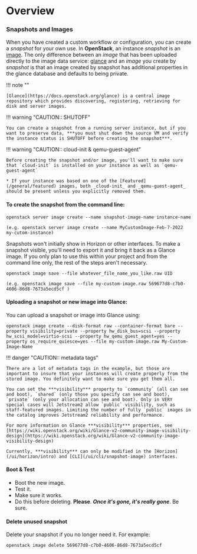 # Overview

### Snapshots and Images

When you have created a custom workflow or configuration, you can create a _snapshot_ for your own use. In **OpenStack**, an instance _snapshot_ is an [image](/general/instancemgt/#Image). The only difference between an _image_ that has been uploaded directly to the image data service: [glance](https://docs.openstack.org/glance) and an _image_ you create by _snapshot_ is that an image created by snapshot has additional properties in the glance database and defaults to being private.

!!! note ""

    [Glance](https://docs.openstack.org/glance) is a central image repository which provides discovering, registering, retrieving for disk and server images.

!!! warning "CAUTION:: SHUTOFF"

    You can create a snapshot from a running server instance, but if you want to preserve data, ***you must shut down the source VM and verify the instance status is SHUTOFF before creating the snapshot***.

!!! warning "CAUTION:: cloud-init & qemu-guest-agent"

    Before creating the snapshot and/or image, you'll want to make sure that `cloud-init` is installed on your instance as well as `qemu-guest-agent`

    * If your instance was based on one of the [Featured](/general/featured) images, both _cloud-init_ and _qemu-guest-agent_ should be present unless you explicitly removed them.

#### To create the snapshot from the command line:

`openstack server image create --name snapshot-image-name instance-name`

    (e.g. openstack server image create --name MyCustomImage-Feb-7-2022 my-cutom-instance)

Snapshots won't initially show in Horizon or other interfaces. To make a snapshot visible, you'll need to export it and bring it back as a Glance image. If you only plan to use this within your project and from the command line only, the rest of the steps aren't necessary.

`openstack image save --file whatever_file_name_you_like.raw UID`

    (e.g. openstack image save --file my-custom-image.raw 569677d8-c7b0-4606-86d8-7673a5ecd5cf )

#### Uploading a snapshot or new image into Glance:

You can upload a snapshot or image into Glance using:

    openstack image create --disk-format raw --container-format bare --property visibility=private --property hw_disk_bus=scsi --property hw_scsi_model=virtio-scsi --property hw_qemu_guest_agent=yes --property os_require_quiesce=yes --file my-custom-image.raw My-Custom-Image-Name

!!! danger "CAUTION:: metadata tags"

    There are a lot of metadata tags in the example, but those are important to insure that your instances will create properly from the stored image. You definitely want to make sure you get them all.

    You can set the ***visibility*** property to `community` (all can see and boot), `shared` (only those you specify can see and boot), `private` (only your allocation can see and boot). Only in VERY special cases will Jetstream2 allow `public` visibility, such as staff-featured images. Limiting the number of fully `public` images in the catalog improves Jetstream2 reliability and performance.

    For more information on Glance ***visibility*** properties, see [https://wiki.openstack.org/wiki/Glance-v2-community-image-visibility-design](https://wiki.openstack.org/wiki/Glance-v2-community-image-visibility-design)

    Currently, ***visibility*** can only be modified in the [Horizon](/ui/horizon/intro) and [CLI](/ui/cli/snapshot-image) interfaces.

#### Boot & Test

- Boot the new image.
- Test it.
- Make sure it works.
- Do this before deleting. **Please**. ***Once it's gone, it's really gone***. Be sure.

#### Delete unused snapshot

Delete your snapshot if you no longer need it. For example:

`openstack image delete 569677d8-c7b0-4606-86d8-7673a5ecd5cf`
